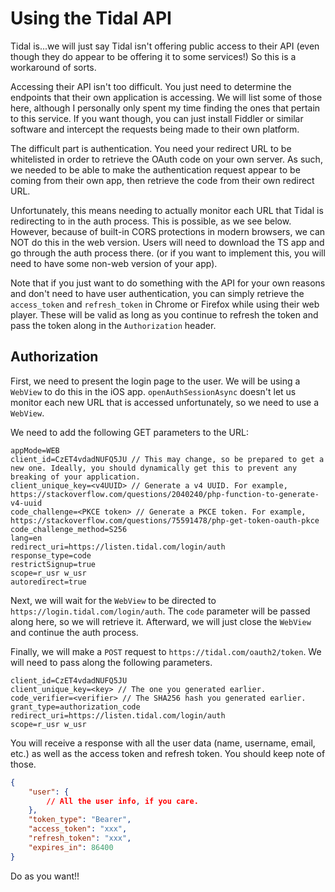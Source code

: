 # Using the Tidal API

Tidal is...we will just say Tidal isn't offering public access to their API (even though they do appear to be
offering it to some services!) So this is a workaround of sorts.

Accessing their API isn't too difficult. You just need to determine the endpoints that their own application is
accessing. We will list some of those here, although I personally only spent my time finding the ones that pertain
to this service. If you want though, you can just install Fiddler or similar software and intercept the requests
being made to their own platform.

The difficult part is authentication. You need your redirect URL to be whitelisted in order to retrieve the OAuth
code on your own server. As such, we needed to be able to make the authentication request appear to be coming from
their own app, then retrieve the code from their own redirect URL.

Unfortunately, this means needing to actually monitor each URL that Tidal is redirecting to in the auth process.
This is possible, as we see below. However, because of built-in CORS protections in modern browsers, we can NOT do
this in the web version. Users will need to download the TS app and go through the auth process there. (or if you
want to implement this, you will need to have some non-web version of your app).

Note that if you just want to do something with the API for your own reasons and don't need to have user
authentication, you can simply retrieve the `access_token` and `refresh_token` in Chrome or Firefox while using
their web player. These will be valid as long as you continue to refresh the token and pass the token along in the
`Authorization` header.

## Authorization

First, we need to present the login page to the user. We will be using a `WebView` to do this in the iOS app.
`openAuthSessionAsync` doesn't let us monitor each new URL that is accessed unfortunately, so we need to use a
`WebView`.

We need to add the following GET parameters to the URL:

```text
appMode=WEB
client_id=CzET4vdadNUFQ5JU // This may change, so be prepared to get a new one. Ideally, you should dynamically get this to prevent any breaking of your application.
client_unique_key=<v4UUID> // Generate a v4 UUID. For example, https://stackoverflow.com/questions/2040240/php-function-to-generate-v4-uuid
code_challenge=<PKCE token> // Generate a PKCE token. For example, https://stackoverflow.com/questions/75591478/php-get-token-oauth-pkce
code_challenge_method=S256
lang=en
redirect_uri=https://listen.tidal.com/login/auth
response_type=code
restrictSignup=true
scope=r_usr w_usr
autoredirect=true
```

Next, we will wait for the `WebView` to be directed to `https://login.tidal.com/login/auth`. The `code` parameter
will be passed along here, so we will retrieve it. Afterward, we will just close the `WebView` and continue the auth
process.

Finally, we will make a `POST` request to `https://tidal.com/oauth2/token`. We will need to pass along the following
parameters.

```text
client_id=CzET4vdadNUFQ5JU
client_unique_key=<key> // The one you generated earlier.
code_verifier=<verifier> // The SHA256 hash you generated earlier.
grant_type=authorization_code
redirect_uri=https://listen.tidal.com/login/auth
scope=r_usr w_usr
```

You will receive a response with all the user data (name, username, email, etc.) as well as the access token and
refresh token. You should keep note of those.

```json
{
    "user": {
        // All the user info, if you care.
    },
    "token_type": "Bearer",
    "access_token": "xxx",
    "refresh_token": "xxx",
    "expires_in": 86400
}
```

Do as you want!!
